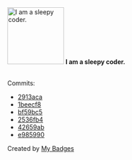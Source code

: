 <img src="https://my-badges.github.io/my-badges/sleepy-coder.png" alt="I am a sleepy coder." title="I am a sleepy coder." width="128">
<strong>I am a sleepy coder.</strong>
<br><br>

Commits:

- <a href="https://github.com/VandalByte/invoice-extractor/commit/2913aca0f5f4c9baad35fded60147628d46b561d">2913aca</a>
- <a href="https://github.com/VandalByte/invoice-extractor/commit/1beecf831e0e004f95f3ed3051489ddfaf55ce53">1beecf8</a>
- <a href="https://github.com/VandalByte/invoice-extractor/commit/bf59bc5eeab9f6a94785c6192989de929bf6a9d1">bf59bc5</a>
- <a href="https://github.com/VandalByte/invoice-extractor/commit/2536fb439b4c81d85b662ae3c31a6902429be4cf">2536fb4</a>
- <a href="https://github.com/VandalByte/invoice-extractor/commit/42659ab8ff4daf89f813c5a89a0249a554b7cac4">42659ab</a>
- <a href="https://github.com/VandalByte/invoice-extractor/commit/e9859906f4161c7221455a4a077d42f33dd02539">e985990</a>


Created by <a href="https://github.com/my-badges/my-badges">My Badges</a>